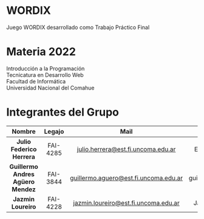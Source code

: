 # WORDIX
 
Juego WORDIX desarrollado como Trabajo Práctico Final  
 
# Materia 2022
 
Introducción a la Programación  
Tecnicatura en Desarrollo Web  
Facultad de Informática  
Universidad Nacional del Comahue  
 
# Integrantes del Grupo
 
| Nombre                             |  Legajo    | Mail                                     | GitHub             |
|:----------------------------------:|:----------:|:----------------------------------------:|:------------------:|
| **Julio Federico Herrera**         | FAI-4285   | julio.herrera@est.fi.uncoma.edu.ar       | ELHACHESALTA       |
| **Guillermo Andres Agüero Mendez** | FAI-3844   | guillermo.aguero@est.fi.uncoma.edu.ar    | guillermoagueronqn |
| **Jazmin Loureiro**                | FAI-4228   | jazmin.loureiro@est.fi.uncoma.edu.ar     | Jazmin-Loureiro    |